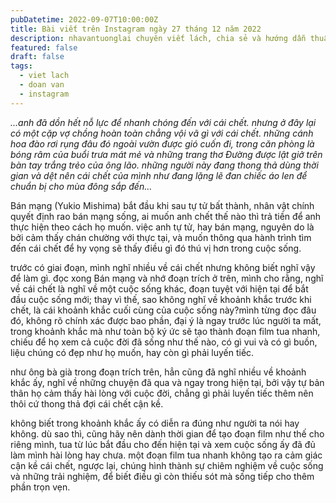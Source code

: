 ```yaml
---
pubDatetime: 2022-09-07T10:00:00Z
title: Bài viết trên Instagram ngày 27 tháng 12 năm 2022
description: nhavantuonglai chuyên viết lách, chia sẻ và hướng dẫn thuần thục khi thực hành viết lách qua những bài chia sẻ trên Instagram chính thức.
featured: false
draft: false
tags:
  - viet lach
  - doan van
  - instagram
---
```


_…anh đã dồn hết nỗ lực để nhanh chóng đến với cái chết. nhưng ở đây lại có một cặp vợ chồng hoàn toàn chẳng vội vã gì với cái chết. những cánh hoa đào rơi rụng đâu đó ngoài vườn được gió cuốn đi, trong căn phòng là bóng râm của buổi trưa mát mẻ và những trang thơ Đường được lật giở trên bàn tay trắng trẻo của ông lão. những người này đang thong thả dùng thời gian và dệt nên cái chết của mình như đang lặng lẽ đan chiếc áo len để chuẩn bị cho mùa đông sắp đến…_

Bán mạng (Yukio Mishima) bắt đầu khi sau tự tử bất thành, nhân vật chính quyết định rao bán mạng sống, ai muốn anh chết thế nào thì trả tiền để anh thực hiện theo cách họ muốn. việc anh tự tử, hay bán mạng, nguyên do là bởi cảm thấy chán chường với thực tại, và muốn thông qua hành trình tìm đến cái chết để hy vọng sẽ thấy điều gì đó thú vị hơn trong cuộc sống.

trước có giai đoạn, mình nghĩ nhiều về cái chết nhưng không biết nghĩ vậy để làm gì. đọc xong Bán mạng và nhớ đoạn trích ở trên, mình cho rằng, nghĩ về cái chết là nghĩ về một cuộc sống khác, đoạn tuyệt với hiện tại để bắt đầu cuộc sống mới; thay vì thế, sao không nghĩ về khoảnh khắc trước khi chết, là cái khoảnh khắc cuối cùng của cuộc sống này?mình từng đọc đâu đó, không rõ chính xác được bao phần, đại ý là ngay trước lúc người ta mất, trong khoảnh khắc mà như toàn bộ ký ức sẽ tạo thành đoạn film tua nhanh, chiếu để họ xem cả cuộc đời đã sống như thế nào, có gì vui và có gì buồn, liệu chúng có đẹp như họ muốn, hay còn gì phải luyến tiếc.

như ông bà già trong đoạn trích trên, hẳn cũng đã nghĩ nhiều về khoảnh khắc ấy, nghĩ về những chuyện đã qua và ngay trong hiện tại, bởi vậy tự bản thân họ cảm thấy hài lòng với cuộc đời, chẳng gì phải luyến tiếc thêm nên thôi cứ thong thả đợi cái chết cận kề.

không biết trong khoảnh khắc ấy có diễn ra đúng như người ta nói hay không. dù sao thì, cũng hãy nên dành thời gian để tạo đoạn film như thế cho riêng mình, tua từ lúc bắt đầu cho đến hiện tại và xem cuộc sống ấy đã đủ làm mình hài lòng hay chưa. một đoạn film tua nhanh không tạo ra cảm giác cận kề cái chết, ngược lại, chúng hình thành sự chiêm nghiệm về cuộc sống và những trải nghiệm, để biết điều gì còn thiếu sót mà sống tiếp cho thêm phần trọn vẹn.

